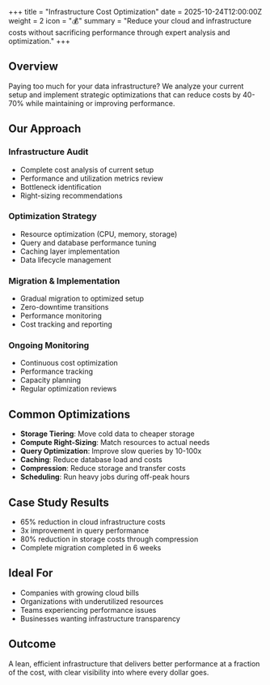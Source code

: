 +++
title = "Infrastructure Cost Optimization"
date = 2025-10-24T12:00:00Z
weight = 2
icon = "💰"
summary = "Reduce your cloud and infrastructure costs without sacrificing performance through expert analysis and optimization."
+++

## Overview

Paying too much for your data infrastructure? We analyze your current setup and implement strategic optimizations that can reduce costs by 40-70% while maintaining or improving performance.

## Our Approach

### Infrastructure Audit
- Complete cost analysis of current setup
- Performance and utilization metrics review
- Bottleneck identification
- Right-sizing recommendations

### Optimization Strategy
- Resource optimization (CPU, memory, storage)
- Query and database performance tuning
- Caching layer implementation
- Data lifecycle management

### Migration & Implementation
- Gradual migration to optimized setup
- Zero-downtime transitions
- Performance monitoring
- Cost tracking and reporting

### Ongoing Monitoring
- Continuous cost optimization
- Performance tracking
- Capacity planning
- Regular optimization reviews

## Common Optimizations

- **Storage Tiering**: Move cold data to cheaper storage
- **Compute Right-Sizing**: Match resources to actual needs
- **Query Optimization**: Improve slow queries by 10-100x
- **Caching**: Reduce database load and costs
- **Compression**: Reduce storage and transfer costs
- **Scheduling**: Run heavy jobs during off-peak hours

## Case Study Results

- 65% reduction in cloud infrastructure costs
- 3x improvement in query performance
- 80% reduction in storage costs through compression
- Complete migration completed in 6 weeks

## Ideal For

- Companies with growing cloud bills
- Organizations with underutilized resources
- Teams experiencing performance issues
- Businesses wanting infrastructure transparency

## Outcome

A lean, efficient infrastructure that delivers better performance at a fraction of the cost, with clear visibility into where every dollar goes.
